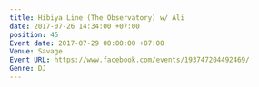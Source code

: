 ```yaml
---
title: Hibiya Line (The Observatory) w/ Ali
date: 2017-07-26 14:34:00 +07:00
position: 45
Event date: 2017-07-29 00:00:00 +07:00
Venue: Savage
Event URL: https://www.facebook.com/events/193747204492469/
Genre: DJ
---
```


